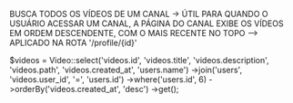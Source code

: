 BUSCA TODOS OS VÍDEOS DE UM CANAL
-> ÚTIL PARA QUANDO O USUÁRIO ACESSAR UM CANAL, A PÁGINA DO CANAL EXIBE OS VÍDEOS EM ORDEM DESCENDENTE, COM O MAIS RECENTE NO TOPO
--> APLICADO NA ROTA '/profile/{id}'

$videos = Video::select('videos.id', 'videos.title', 'videos.description', 'videos.path', 'videos.created_at', 'users.name')
->join('users', 'videos.user_id', '=', 'users.id')
->where('users.id', 6)
->orderBy('videos.created_at', 'desc')
->get();

